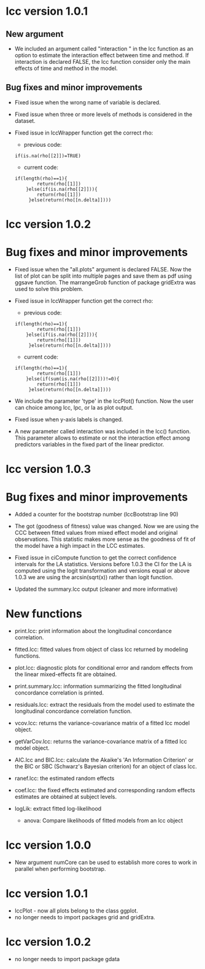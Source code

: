 # lcc version 1.0.1

## New argument

*  We included an argument called "interaction " in the lcc function as
   an option to estimate the interaction effect between time and
   method. If interaction is declared FALSE, the lcc function consider
   only the main effects of time and method in the model.

## Bug fixes and minor improvements

* Fixed issue when the wrong name of variable is declared.

* Fixed issue when three or more levels of methods is considered in the
  dataset.

* Fixed issue in lccWrapper function get the correct rho:
  	* previous code:
	```
	if(is.na(rho[[2]])=TRUE)
	```
	* current code:
	```
	if(length(rho)==1){
            return(rho[[1]])
        }else(if(is.na(rho[[2]])){
            return(rho[[1]])
         }else(return(rho[[n.delta]])))
	 ```
# lcc version 1.0.2

# Bug fixes and minor improvements

* Fixed issue when the "all.plots" argument is declared FALSE. Now the
list of plot can be split into multiple pages and save them as pdf
using ggsave function. The marrangeGrob function of package gridExtra
was used to solve this problem.

* Fixed issue in lccWrapper function get the correct rho:
  	* previous code:
	```
	if(length(rho)==1){
            return(rho[[1]])
        }else(if(is.na(rho[[2]])){
            return(rho[[1]])
         }else(return(rho[[n.delta]])))
   ```
   	* current code:
    ```
	if(length(rho)==1){
            return(rho[[1]])
        }else(if(sum(is.na(rho[[2]]))!=0){
            return(rho[[1]])
         }else(return(rho[[n.delta]])))
   ```
* We include the parameter 'type' in the lccPlot() function. Now the user can choice among lcc, lpc, or la as plot output.

* Fixed issue when y-axis labels is changed.

* A new parameter called interaction was included in the lcc() function. This parameter allows to estimate or not the interaction effect among predictors variables in the fixed part of the linear predictor.

# lcc version 1.0.3
  
# Bug fixes and minor improvements
  
* Added a counter for the bootstrap number (lccBootstrap line 90)

* The got (goodness of fitness) value was changed. Now we are using the CCC between fitted values from mixed effect model and original observations. This statistic makes more sense as the goodness of fit of the model have a high impact in the LCC estimates.
  
* Fixed issue in ciCompute function to get the correct confidence intervals for the LA statistics. Versions before 1.0.3 the CI for the LA is computed using the logit transformation and versions equal or above 1.0.3 we are using the arcsin(sqrt(x)) rather than logit function.
  
* Updated the summary.lcc output (cleaner and more informative)
  
# New functions
  
* print.lcc: print information about the longitudinal concordance correlation.
  
* fitted.lcc: fitted values from object of class lcc returned by modeling functions.
  
* plot.lcc: diagnostic plots for conditional error and random effects from the linear mixed-effects fit are obtained.
  
* print.summary.lcc: information summarizing the fitted longitudinal concordance correlation is printed.
  
* residuals.lcc: extract the residuals from the model used to estimate the longitudinal concordance correlation function.
  
* vcov.lcc: returns the variance-covariance matrix of a fitted lcc model object.
  
* getVarCov.lcc: returns the variance-covariance matrix of a fitted lcc model object.
  
* AIC.lcc and BIC.lcc: calculate the Akaike's 'An Information Criterion' or the BIC or SBC (Schwarz's Bayesian criterion) for an object of class lcc.
  
* ranef.lcc: the estimated random effects 
  
* coef.lcc: the fixed effects estimated and corresponding random effects estimates are obtained at subject levels.
  
* logLik: extract fitted log-likelihood
  * anova: Compare likelihoods of fitted models from an lcc object
 
# lcc version 1.0.0

* New argument numCore can be used to establish more cores to work in parallel  when performing bootstrap.

# lcc version 1.0.1

* lccPlot - now all plots belong to the class ggplot.
* no longer needs to import packages grid and gridExtra.

# lcc version 1.0.2

* no longer needs to import package gdata 